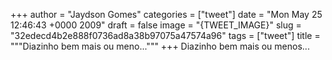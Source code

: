 
+++
author = "Jaydson Gomes"
categories = ["tweet"]
date = "Mon May 25 12:46:43 +0000 2009"
draft = false
image = "{TWEET_IMAGE}"
slug = "32edecd4b2e888f0736ad8a38b97075a47574a96"
tags = ["tweet"]
title = """Diazinho bem mais ou meno..."""
+++
Diazinho bem mais ou menos...
